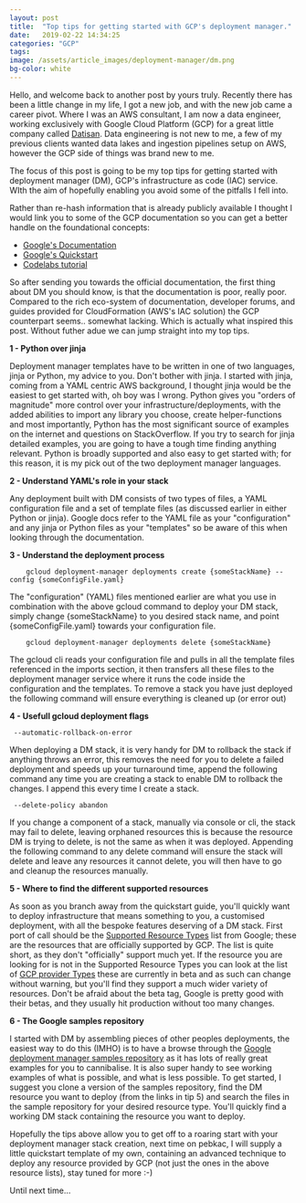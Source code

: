 ```yaml
---
layout: post
title:  "Top tips for getting started with GCP's deployment manager."
date:   2019-02-22 14:34:25
categories: "GCP"
tags:
image: /assets/article_images/deployment-manager/dm.png
bg-color: white
---
```


Hello, and welcome back to another post by yours truly. Recently there has been a little change in my life, I got a new job, and with the new job came a career pivot. Where I was an AWS consultant, I am now a data engineer, working exclusively with Google Cloud Platform (GCP) for a great little company called [Datisan](https://www.datisan.com.au). Data engineering is not new to me, a few of my previous clients wanted data lakes and ingestion pipelines setup on AWS, however the GCP side of things was brand new to me. 

The focus of this post is going to be my top tips for getting started with deployment manager (DM), GCP's infrastructure as code (IAC) service. WIth the aim of hopefully enabling you avoid some of the pitfalls I fell into.

Rather than re-hash information that is already publicly available I thought I would link you to some of the GCP documentation so you can get a better handle on the foundational concepts:

- [Google's Documentation](https://cloud.google.com/deployment-manager/docs/)
- [Google's Quickstart](https://cloud.google.com/deployment-manager/docs/quickstart)
- [Codelabs tutorial](https://codelabs.developers.google.com/codelabs/gcp-aws-deployment-manager/index.html?index=..%2F..index#0)

So after sending you towards the official documentation, the first thing about DM you should know, is that the documentation is poor, really poor. Compared to the rich eco-system of documentation, developer forums, and guides provided for CloudFormation (AWS's IAC solution) the GCP counterpart seems.. somewhat lacking. Which is actually what inspired this post. Without futher adue we can jump straight into my top tips.

**1 - Python over jinja**

Deployment manager templates have to be written in one of two languages, jinja or Python, my advice to you. Don't bother with jinja. I started with jinja, coming from a YAML centric AWS background, I thought jinja would be the easiest to get started with, oh boy was I wrong. Python gives you "orders of magnitude" more control over your infrastructure/deployments, with the added abilities to import any library you choose, create helper-functions and most importantly, Python has the most significant source of examples on the internet and questions on StackOverflow. If you try to search for jinja detailed examples, you are going to have a tough time finding anything relevant. Python is broadly supported and also easy to get started with; for this reason, it is my pick out of the two deployment manager languages.

**2 - Understand YAML's role in your stack**

Any deployment built with DM consists of two types of files, a YAML configuration file and a set of template files (as discussed earlier in either Python or jinja). Google docs refer to the YAML file as your "configuration" and any jinja or Python files as your "templates" so be aware of this when looking through the documentation. 

**3 - Understand the deployment process**
```
    gcloud deployment-manager deployments create {someStackName} --config {someConfigFile.yaml}
```
The "configuration" (YAML) files mentioned earlier are what you use in combination with the above gcloud command to deploy your DM stack, simply change {someStackName} to you desired stack name, and point {someConfigFile.yaml} towards your configuration file.
```
    gcloud deployment-manager deployments delete {someStackName}
```
The gcloud cli reads your configuration file and pulls in all the template files referenced in the imports section, it then transfers all these files to the deployment manager service where it runs the code inside the configuration and the templates.
To remove a stack you have just deployed the following command will ensure everything is cleaned up (or error out)

**4 - Usefull gcloud deployment flags**
```
 --automatic-rollback-on-error
```
When deploying a DM stack, it is very handy for DM to rollback the stack if anything throws an error, this removes the need for you to delete a failed deployment and speeds up your turnaround time, append the following command any time you are creating a stack to enable DM to rollback the changes. I append this every time I create a stack.
```
 --delete-policy abandon
```
If you change a component of a stack, manually via console or cli, the stack may fail to delete, leaving orphaned resources this is because the resource DM is trying to delete, is not the same as when it was deployed. Appending the following command to any delete command will ensure the stack will delete and leave any resources it cannot delete, you will then have to go and cleanup the resources manually.

**5 - Where to find the different supported resources**

As soon as you branch away from the quickstart guide, you'll quickly want to deploy infrastructure that means something to you, a customised deployment, with all the bespoke features deserving of a DM stack. First port of call should be the [Supported Resource Types](https://cloud.google.com/deployment-manager/docs/configuration/supported-resource-types) list from Google; these are the resources that are officially supported by GCP. The list is quite short, as they don't "officially" support much yet. If the resource you are looking for is not in the Supported Resource Types you can look at the list of [GCP provider Types](https://cloud.google.com/deployment-manager/docs/configuration/supported-gcp-types) these are currently in beta and as such can change without warning, but you'll find they support a much wider variety of resources. Don't be afraid about the beta tag, Google is pretty good with their betas, and they usually hit production without too many changes.

**6 - The Google samples repository**

I started with DM by assembling pieces of other peoples deployments, the easiest way to do this (IMHO) is to have a browse through the [Google deployment manager samples repository](https://github.com/GoogleCloudPlatform/deploymentmanager-samples) as it has lots of really great examples for you to cannibalise. It is also super handy to see working examples of what is possible, and what is less possible. To get started, I suggest you clone a version of the samples repository, find the DM resource you want to deploy (from the links in tip 5) and search the files in the sample repository for your desired resource type. You'll quickly find a working DM stack containing the resource you want to deploy.

Hopefully the tips above allow you to get off to a roaring start with your deployment manager stack creation, next time on pebkac, I will supply a little quickstart template of my own, containing an advanced technique to deploy any resource provided by GCP (not just the ones in the above resource lists), stay tuned for more :-)

Until next time...

